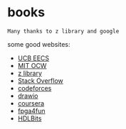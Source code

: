 # books
    Many thanks to z library and google
some good websites:
- [UCB EECS](https://inst.eecs.berkeley.edu//classes-eecs.html)
- [MIT OCW](https://ocw.mit.edu/)
- [z library](https://sg1lib.org)
- [Stack Overflow](https://stackoverflow.com/)
- [codeforces](https://codeforces.com/)
- [drawio](https://app.diagrams.net/)
- [coursera](https://www.coursera.org/)
- [fpga4fun](https://www.fpga4fun.com/)
- [HDLBits](https://hdlbits.01xz.net/wiki/Main_Page)
